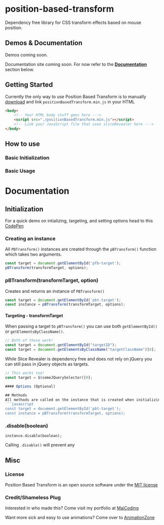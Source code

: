 # position-based-transform
Dependency free library for CSS transform effects based on mouse position.

## Demos & Documentation
Demos coming soon.

Documentation site coming soon. For now refer to the [**Documentation**]() section below.

## Getting Started
Currently the only way to use Position Based Transform is to manually [download]() and link `positionBasedTransform.min.js` in your HTML
```html
<body>
	<!-- Your HTML body stuff goes here --->
    <script src="./positionBasedTransform.min.js"></script>	
    <!-- Link your JavaScript file that uses sliceRevealer here --->
</body>
```

## How to  use
### Basic Initialization

### Basic Usage

# Documentation
## Initialization
For a quick demo on intializing, targeting, and setting options head to this [CodePen]()

### Creating an instance
All `PBTransform()` instances are created through the `pBTransform()` function which takes two arguments.
```javascript
const target = document.getElementById('pfb-target');
pBTransform(transformTarget, options);
```

### pBTransform(transformTarget, option)
Creates and returns an instance of `PBTransform()`
```javascript
const target = document.getElementById('pbt-target');
const instance = pBTransform(transformTarget, options);
```

#### Targeting - transformTarget
When passing a target to `pBTransform()` you can use both `getElementById()` or `getElementsByClassName()`.
```javascript
// Both of these work!
const target = document.getElementById("targetID");
const target = document.getElementsByClassName("targetClassName")[0];
```

While Slice Revealer is dependency free and does not rely on jQuery you can still pass in jQuery objects as targets.
```javascript
// This works too!
const target = $(someJQuerySelector)[0];

#### Options (Optional)

## Methods 
All methods are called on the instance that is created when initializing
```javascript
const target = document.getElementById('pbt-target');
const instance = pBTransform(transformTarget, options);
```

### **.disable(boolean)**
```
instance.disable(boolean);
```
Calling `.disable()` will prevent any 

## Misc
### License
Position Based Transform is an open source software under the [MIT license](https://github.com/RealTayy/slice-revealer/blob/master/LICENSE.md)
### Credit/Shameless Plug
Interested in who made this? Come visit my portfolio at [MaiCoding](https://www.maiCoding.me)

Want more sick and easy to use animations? Come over to [AnimationZone](https://realtayy.github.io/animation-zone/)